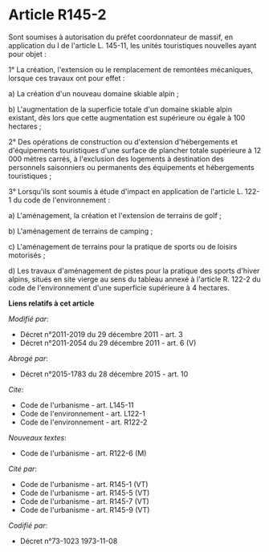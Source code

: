 # Article R145-2

Sont soumises à autorisation du préfet coordonnateur de massif, en application du I de l'article L. 145-11, les unités
touristiques nouvelles ayant pour objet : 

1° La création, l'extension ou le remplacement de remontées mécaniques, lorsque ces travaux ont pour effet : 

a) La création d'un nouveau domaine skiable alpin ; 

b) L'augmentation de la superficie totale d'un domaine skiable alpin existant, dès lors que cette augmentation est supérieure
ou égale à 100 hectares ; 

2° Des opérations de construction ou d'extension d'hébergements et d'équipements touristiques d'une surface de plancher
totale supérieure à 12 000 mètres carrés, à l'exclusion des logements à destination des personnels saisonniers ou permanents
des équipements et hébergements touristiques ; 

3° Lorsqu'ils sont soumis à étude d'impact en application de l'article L. 122-1 du code de l'environnement : 

a) L'aménagement, la création et l'extension de terrains de golf ; 

b) L'aménagement de terrains de camping ; 

c) L'aménagement de terrains pour la pratique de sports ou de loisirs motorisés ; 

d) Les travaux d'aménagement de pistes pour la pratique des sports d'hiver alpins, situés en site vierge au sens du tableau
annexé à l'article R. 122-2 du code de l'environnement d'une superficie supérieure à 4 hectares.

**Liens relatifs à cet article**

_Modifié par_:

  - Décret n°2011-2019 du 29 décembre 2011 - art. 3
  - Décret n°2011-2054 du 29 décembre 2011 - art. 6 (V)

_Abrogé par_:

  - Décret n°2015-1783 du 28 décembre 2015 - art. 10

_Cite_:

  - Code de l'urbanisme - art. L145-11
  - Code de l'environnement - art. L122-1
  - Code de l'environnement - art. R122-2

_Nouveaux textes_:

  - Code de l'urbanisme - art. R122-6 (M)

_Cité par_:

  - Code de l'urbanisme - art. R145-1 (VT)
  - Code de l'urbanisme - art. R145-5 (VT)
  - Code de l'urbanisme - art. R145-7 (VT)
  - Code de l'urbanisme - art. R145-9 (VT)

_Codifié par_:

  - Décret n°73-1023 1973-11-08
